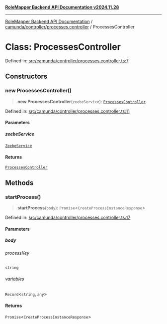 [**RoleMapper Backend API Documentation v2024.11.28**](../../../../README.md)

***

[RoleMapper Backend API Documentation](../../../../modules.md) / [camunda/controller/processes.controller](../README.md) / ProcessesController

# Class: ProcessesController

Defined in: [src/camunda/controller/processes.controller.ts:7](https://github.com/FlowCraft-AG/RoleMapper/blob/0866b6f41cea733d4aaa92f0b3af0d2c56ad4eea/backend/src/camunda/controller/processes.controller.ts#L7)

## Constructors

### new ProcessesController()

> **new ProcessesController**(`zeebeService`): [`ProcessesController`](ProcessesController.md)

Defined in: [src/camunda/controller/processes.controller.ts:11](https://github.com/FlowCraft-AG/RoleMapper/blob/0866b6f41cea733d4aaa92f0b3af0d2c56ad4eea/backend/src/camunda/controller/processes.controller.ts#L11)

#### Parameters

##### zeebeService

[`ZeebeService`](../../../service/zeebe.service/classes/ZeebeService.md)

#### Returns

[`ProcessesController`](ProcessesController.md)

## Methods

### startProcess()

> **startProcess**(`body`): `Promise`\<`CreateProcessInstanceResponse`\>

Defined in: [src/camunda/controller/processes.controller.ts:17](https://github.com/FlowCraft-AG/RoleMapper/blob/0866b6f41cea733d4aaa92f0b3af0d2c56ad4eea/backend/src/camunda/controller/processes.controller.ts#L17)

#### Parameters

##### body

###### processKey

`string`

###### variables

`Record`\<`string`, `any`\>

#### Returns

`Promise`\<`CreateProcessInstanceResponse`\>
